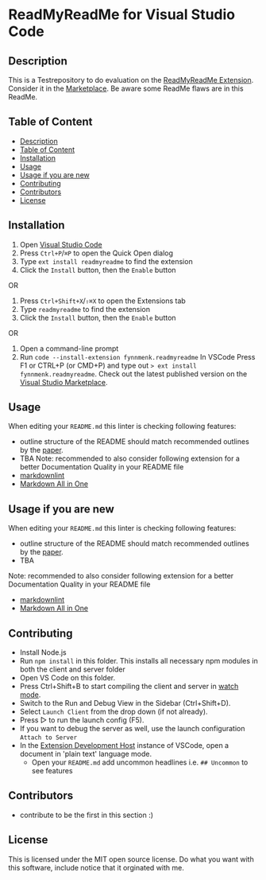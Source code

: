 # ReadMyReadMe for Visual Studio Code <!-- omit in toc -->

## Description

This is a Testrepository to do evaluation on the [ReadMyReadMe Extension](https://marketplace.visualstudio.com/items?itemName=fynnmenk.readmyreadme).
Consider it in the [Marketplace](#Marketplace).
Be aware some ReadMe flaws are in this ReadMe.

## Table of Content

- [Description](#description)
- [Table of Content](#table-of-content)
- [Installation](#installation)
- [Usage](#usage)
- [Usage if you are new](#usage-if-you-are-new)
- [Contributing](#contributing)
- [Contributors](#contributors)
- [License](#license)

## Installation

1. Open [Visual Studio Code](https://code.visualstudio.com/)
2. Press `Ctrl+P`/`⌘P` to open the Quick Open dialog
3. Type `ext install readmyreadme` to find the extension
4. Click the `Install` button, then the `Enable` button

OR

1. Press `Ctrl+Shift+X`/`⇧⌘X` to open the Extensions tab
2. Type `readmyreadme` to find the extension
3. Click the `Install` button, then the `Enable` button

OR

1. Open a command-line prompt
3. Run `code --install-extension fynnmenk.readmyreadme`
In VSCode
Press F1 or CTRL+P (or CMD+P) and type out `> ext install fynnmenk.readmyreadme`. Check out the latest published version on the [Visual Studio Marketplace](https://marketplace.visualstudio.com/items?itemName=fynnmenk.readmyreadme).

## Usage

When editing your `README.md` this linter is checking following features:

- outline structure of the README should match recommended outlines by the [paper](https://www.sciencedirect.com/science/article/abs/pii/S0950584922000775?via%3Dihub#preview-section-snippets).
- TBA
Note: recommended to also consider following extension for a better Documentation Quality in your README file
- [markdownlint](https://marketplace.visualstudio.com/items?itemName=DavidAnson.vscode-markdownlint)
- [Markdown All in One](https://marketplace.visualstudio.com/items?itemName=yzhang.markdown-all-in-one)

## Usage if you are new

When editing your `README.md` this linter is checking following features:

- outline structure of the README should match recommended outlines by the [paper](https://www.sciencedirect.com/science/article/abs/pii/S0950584922000775?via%3Dihub#preview-section-snippets).
- TBA

Note: recommended to also consider following extension for a better Documentation Quality in your README file

- [markdownlint](https://marketplace.visualstudio.com/items?itemName=DavidAnson.vscode-markdownlint)
- [Markdown All in One](https://marketplace.visualstudio.com/items?itemName=yzhang.markdown-all-in-one)

## Contributing

- Install Node.js
- Run `npm install` in this folder. This installs all necessary npm modules in both the client and server folder
- Open VS Code on this folder.
- Press Ctrl+Shift+B to start compiling the client and server in [watch mode](https://code.visualstudio.com/docs/editor/tasks#:~:text=The%20first%20entry%20executes,the%20HelloWorld.js%20file.).
- Switch to the Run and Debug View in the Sidebar (Ctrl+Shift+D).
- Select `Launch Client` from the drop down (if not already).
- Press ▷ to run the launch config (F5).
- If you want to debug the server as well, use the launch configuration `Attach to Server`
- In the [Extension Development Host](https://code.visualstudio.com/api/get-started/your-first-extension#:~:text=Then%2C%20inside%20the%20editor%2C%20press%20F5.%20This%20will%20compile%20and%20run%20the%20extension%20in%20a%20new%20Extension%20Development%20Host%20window.) instance of VSCode, open a document in 'plain text' language mode.
    - Open your `README.md` add uncommon headlines i.e. `## Uncommon` to see features

## Contributors

- contribute to be the first in this section :)

## License

This is licensed under the MIT open source license. Do what you want with this software, include notice that it orginated with me.
